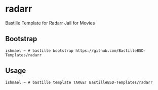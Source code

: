# radarr
Bastille Template for Radarr Jail for Movies

## Bootstrap

```shell
ishmael ~ # bastille bootstrap https://github.com/BastilleBSD-Templates/radarr
```

## Usage

```shell
ishmael ~ # bastille template TARGET BastilleBSD-Templates/radarr
```
